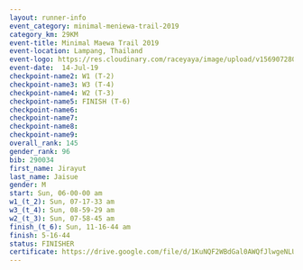 ```yaml
---
layout: runner-info 
event_category: minimal-meniewa-trail-2019 
category_km: 29KM 
event-title: Minimal Maewa Trail 2019 
event-location: Lampang, Thailand 
event-logo: https://res.cloudinary.com/raceyaya/image/upload/v1569072805/logo/minimal-trail_ktnvsp.jpg 
event-date:  14-Jul-19 
checkpoint-name2: W1 (T-2) 
checkpoint-name3: W3 (T-4) 
checkpoint-name4: W2 (T-3) 
checkpoint-name5: FINISH (T-6) 
checkpoint-name6: 
checkpoint-name7: 
checkpoint-name8: 
checkpoint-name9: 
overall_rank: 145
gender_rank: 96
bib: 290034
first_name: Jirayut
last_name: Jaisue
gender: M
start: Sun, 06-00-00 am
w1_(t_2): Sun, 07-17-33 am
w3_(t_4): Sun, 08-59-29 am
w2_(t_3): Sun, 07-58-45 am
finish_(t_6): Sun, 11-16-44 am
finish: 5-16-44
status: FINISHER
certificate: https://drive.google.com/file/d/1KuNQF2WBdGal0AWQfJlwgeNLUtfL0Dos/view?usp=sharing
---
```

